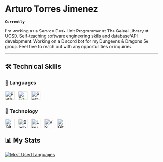 # Arturo Torres Jimenez

**`Currently`**

I'm working as a Service Desk Unit Programmer at The Geisel Library at UCSD. Self-teaching software engineering skills and database/API development. Working on a Discord bot for my Dungeons & Dragons 5e group. Feel free to reach out with any opportunities or inquiries. 

---
## 🛠️ Technical Skills

### :space_invader: Languages
<img align ="left" alt="Python" width="30px" style="padding-right:10px;" src="https://cdn.jsdelivr.net/gh/devicons/devicon/icons/python/python-original.svg"/>
<img align ="left" alt="C++" width="30px" style="padding-right:10px;" src="https://cdn.jsdelivr.net/gh/devicons/devicon/icons/cplusplus/cplusplus-original.svg"/>
<img align ="left" alt="PostgreSQL" width="30px" style="padding-right:10px;" src="https://cdn.jsdelivr.net/gh/devicons/devicon/icons/postgresql/postgresql-original.svg"/>
<br />

#

### :floppy_disk: Technology
<img align ="left" alt="Git" width="30px" style="padding-right:10px;" src="https://cdn.jsdelivr.net/gh/devicons/devicon/icons/git/git-original.svg"/>
<img align ="left" alt="Bash" width="30px" style="padding-right:10px;" src="https://cdn.jsdelivr.net/gh/devicons/devicon/icons/bash/bash-original.svg"/>
<img align ="left" alt="Linux" width="30px" style="padding-right:10px;" src="https://cdn.jsdelivr.net/gh/devicons/devicon/icons/linux/linux-original.svg"/>
<img align ="left" alt="VS Code" width="30px" style="padding-right:10px;" src="https://cdn.jsdelivr.net/gh/devicons/devicon/icons/vscode/vscode-original.svg"/>
<img align ="left" alt="GitHub" width="30px" style="padding-right:10px;" src="https://cdn.jsdelivr.net/gh/devicons/devicon/icons/github/github-original.svg"/>
<br />

#

## :bar_chart: My Stats
[![Most Used Languages](https://github-readme-stats.vercel.app/api/top-langs/?username=kodellektor&layout=compact&theme=transparent)](https://github.com/kodellektor/github-readme)

